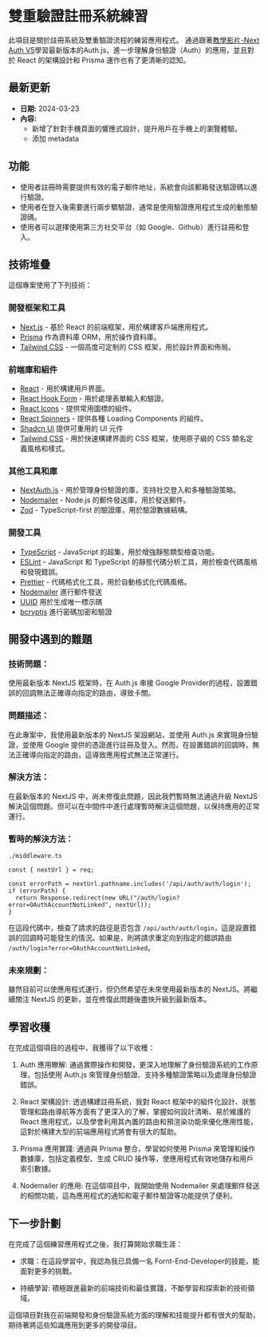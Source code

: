 # 雙重驗證註冊系統練習

此項目是關於註冊系統及雙重驗證流程的練習應用程式。
通過跟著[教學影片-Next Auth V5](https://www.youtube.com/watch?v=1MTyCvS05V4)學習最新版本的Auth.js，進一步理解身份驗證（Auth）的應用，並且對於 React 的架構設計和 Prisma 運作也有了更清晰的認知。

## 最新更新

- **日期:** 2024-03-23
- **內容:** 
  - 新增了針對手機頁面的響應式設計，提升用戶在手機上的瀏覽體驗。
  - 添加 metadata


## 功能

- 使用者註冊時需要提供有效的電子郵件地址，系統會向該郵箱發送驗證碼以進行驗證。
- 使用者在登入後需要進行兩步驟驗證，通常是使用驗證應用程式生成的動態驗證碼。
- 使用者可以選擇使用第三方社交平台（如 Google、Github）進行註冊和登入。

## 技術堆疊

這個專案使用了下列技術：

### 開發框架和工具

- [Next.js](https://nextjs.org/) - 基於 React 的前端框架，用於構建客戶端應用程式。
- [Prisma](https://www.prisma.io/) 作為資料庫 ORM，用於操作資料庫。
- [Tailwind CSS](https://tailwindcss.com/) - 一個高度可定制的 CSS 框架，用於設計界面和佈局。

### 前端庫和組件

- [React](https://reactjs.org/) - 用於構建用戶界面。
- [React Hook Form](https://react-hook-form.com/) - 用於處理表單輸入和驗證。
- [React Icons](https://react-icons.github.io/react-icons/) - 提供常用圖標的組件。
- [React Spinners](https://www.npmjs.com/package/react-spinners) - 提供各種 Loading Components 的組件。
- [Shadcn UI](https://ui.shadcn.com/) 提供可重用的 UI 元件
- [Tailwind CSS](https://tailwindcss.com/) - 用於快速構建界面的 CSS 框架，使用原子級的 CSS 類名定義風格和樣式。

### 其他工具和庫

- [NextAuth.js](https://next-auth.js.org/) - 用於管理身份驗證的庫，支持社交登入和多種驗證策略。
- [Nodemailer](https://nodemailer.com/about/) - Node.js 的郵件發送庫，用於發送郵件。
- [Zod](https://github.com/colinhacks/zod) - TypeScript-first 的驗證庫，用於驗證數據結構。

### 開發工具

- [TypeScript](https://www.typescriptlang.org/) - JavaScript 的超集，用於增強靜態類型檢查功能。
- [ESLint](https://eslint.org/) - JavaScript 和 TypeScript 的靜態代碼分析工具，用於檢查代碼風格和發現錯誤。
- [Prettier](https://prettier.io/) - 代碼格式化工具，用於自動格式化代碼風格。
- [Nodemailer](https://nodemailer.com/) 進行郵件發送
- [UUID](https://www.npmjs.com/package/uuid) 用於生成唯一標示碼
- [bcryptjs](https://www.npmjs.com/package/bcryptjs) 進行密碼加密和驗證


## 開發中遇到的難題

### 技術問題：
使用最新版本 NextJS 框架時，在 Auth.js 串接 Google Provider的過程，設置錯誤的回調無法正確導向指定的路由，導致卡關。

### 問題描述： 
在此專案中，我使用最新版本的 NextJS 架設網站，並使用 Auth.js 來實現身份驗證，並使用 Google 提供的憑證進行註冊及登入。然而，在設置錯誤的回調時，無法正確導向指定的路由，這導致應用程式無法正常運行。

### 解決方法： 
在最新版本的 NextJS 中，尚未修復此問題，因此我們暫時無法通過升級 NextJS 解決這個問題。但可以在中間件中進行處理暫時解決這個問題，以保持應用的正常運行。

### 暫時的解決方法：
`./middleware.ts`
```javascript=
const { nextUrl } = req;

const errorPath = nextUrl.pathname.includes('/api/auth/auth/login');
if (errorPath) {
  return Response.redirect(new URL("/auth/login?error=OAuthAccountNotLinked", nextUrl));
}
```
在這段代碼中，檢查了請求的路徑是否包含 `/api/auth/auth/login`，這是設置錯誤的回調時可能發生的情況。如果是，則將請求重定向到指定的錯誤路由 `/auth/login?error=OAuthAccountNotLinked`。

### 未來規劃： 
雖然目前可以使應用程式運行，但仍然希望在未來使用最新版本的 NextJS。將繼續關注 NextJS 的更新，並在修復此問題後盡快升級到最新版本。


## 學習收穫
在完成這個項目的過程中，我獲得了以下收穫：

1. Auth 應用瞭解: 通過實際操作和開發，更深入地理解了身份驗證系統的工作原理，包括使用 Auth.js 來管理身份驗證、支持多種驗證策略以及處理身份驗證錯誤。

2. React 架構設計: 透過構建註冊系統，我對 React 框架中的組件化設計、狀態管理和路由導航等方面有了更深入的了解，掌握如何設計清晰、易於維護的 React 應用程式，以及學會利用其內置的路由和預渲染功能來優化應用性能，這對於構建大型的前端應用程式將會有很大的幫助。

3. Prisma 應用實踐: 通過與 Prisma 整合，學習如何使用 Prisma 來管理和操作數據庫，包括定義模型、生成 CRUD 操作等，使應用程式有效地儲存和用戶索引數據。

4. Nodemailer 的應用: 在這個項目中，我開始使用 Nodemailer 來處理郵件發送的相關功能，這為應用程式的通知和電子郵件驗證等功能提供了便利。


## 下一步計劃
在完成了這個練習應用程式之後，我打算開始求職生涯：

* 求職：在這段學習中，我認為我已具備一名 Fornt-End-Developer的技能，能面對更多的挑戰。

* 持續學習: 積極跟進最新的前端技術和最佳實踐，不斷學習和探索新的技術領域。

這個項目對我在前端開發和身份驗證系統方面的理解和技能提升都有很大的幫助，期待著將這些知識應用到更多的開發項目。

